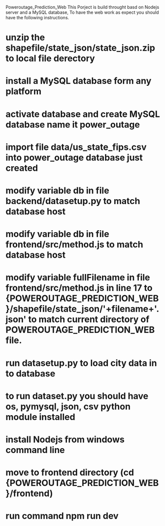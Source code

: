 Poweroutage_Prediction_Web
This Porject is build throught basd on Nodejs server and a MySQL database, To have the web work as expect you should have the following instructions.
# unzip the shapefile/state_json/state_json.zip to local file derectory
# install a MySQL database form any platform
# activate database and create MySQL database name it power_outage
# import file data/us_state_fips.csv into power_outage database just created
# modify variable db in file backend/datasetup.py to match database host 
# modify variable db in file frontend/src/method.js to match database host 
# modify variable fullFilename in file frontend/src/method.js in line 17 to {POWEROUTAGE_PREDICTION_WEB}/shapefile/state_json/'+filename+'.json' to match current directory of POWEROUTAGE_PREDICTION_WEB file.
# run datasetup.py to load city data in to database 
# to run dataset.py you should have os, pymysql, json, csv python module installed
# install Nodejs from windows command line
# move to frontend directory (cd {POWEROUTAGE_PREDICTION_WEB}/frontend)
# run command npm run dev